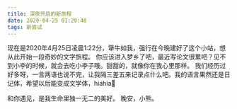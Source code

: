 ```yaml
---
title: 深夜开启的新旅程
date: 2020-04-25 01:20:48
tags: 新尝试
---
```

现在是2020年4月25日凌晨1:22分，犟牛如我，强行在今晚建好了这个小站，想从此开始一段奇妙的文字旅程。
你应该进入梦乡了吧，最近写论文很累吧？见不到小李的时候，就会去吃小李子哦。甜甜的，就像你在我心里那样。
我们经历过好多呀，一言两语也说不完，让我隔三差五来记录点什么吧。我的语言果然还是日记体，希望以后能变成文学体，hiahia🤣

和你遇见，是我生命里独一无二的美好。
晚安，小熊。
